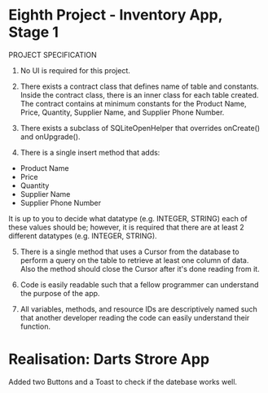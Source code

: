 # Eighth Project - Inventory App, Stage 1

PROJECT SPECIFICATION
1. No UI is required for this project.

2. There exists a contract class that defines name of table and constants. Inside the contract class, there is an inner class for each table created. The contract contains at minimum constants for the Product Name, Price, Quantity, Supplier Name, and Supplier Phone Number.

3. There exists a subclass of SQLiteOpenHelper that overrides onCreate() and onUpgrade().

4. There is a single insert method that adds:
  - Product Name
  - Price
  - Quantity
  - Supplier Name
  - Supplier Phone Number
  
It is up to you to decide what datatype (e.g. INTEGER, STRING) each of these values should be; however, it is required that there are at least 2 different datatypes (e.g. INTEGER, STRING).

5. There is a single method that uses a Cursor from the database to perform a query on the table to retrieve at least one column of data. Also the method should close the Cursor after it's done reading from it.

6. Code is easily readable such that a fellow programmer can understand the purpose of the app.

7. All variables, methods, and resource IDs are descriptively named such that another developer reading the code can easily understand their function.



# Realisation: Darts Strore App
Added two Buttons and a Toast to check if the datebase works well.

